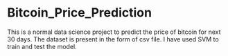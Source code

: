 # Bitcoin_Price_Prediction

This is a normal data science project to predict the price of bitcoin for next 30 days.
The dataset is present in the form of csv file.
I have used SVM to train and test the model.
